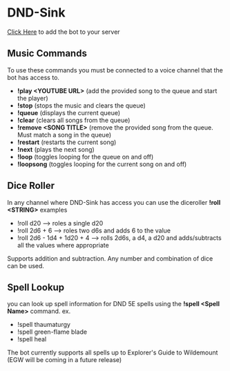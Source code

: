 # DND-Sink
[Click Here](https://discord.com/oauth2/authorize?client_id=712699373183565915&permissions=36702208&scope=bot) to add the bot to your server
## Music Commands
To use these commands you must be connected to a voice channel that the bot has access to.

 * **!play \<YOUTUBE URL\>** (add the provided song to the queue and start the player)
 * **!stop** (stops the music and clears the queue)
 * **!queue** (displays the current queue)
 * **!clear** (clears all songs from the queue)
 * **!remove \<SONG TITLE\>** (remove the provided song from the queue. Must match a song in the queue)
 * **!restart** (restarts the current song)
 * **!next** (plays the next song)
 * **!loop** (toggles looping for the queue on and off)
 * **!loopsong** (toggles looping for the current song on and off)

## Dice Roller

In any channel where DND-Sink has access you can use the diceroller
**!roll \<STRING\>**
examples
* !roll d20  --> roles a single d20
* !roll 2d6 + 6 --> roles two d6s and adds 6 to the value
* !roll 2d6 - 1d4 + 1d20 + 4  --> rolls 2d6s, a d4, a d20 and adds/subtracts all the values where appropriate

Supports addition and subtraction. Any number and combination of dice can be used.

## Spell Lookup

you can look up spell information for DND 5E spells using the **!spell \<Spell Name\>** command.
ex.

 - !spell thaumaturgy
 - !spell green-flame blade
 - !spell heal

The bot currently supports all spells up to Explorer's Guide to Wildemount (EGW will be coming in a future release)
